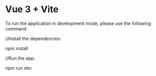 # Vue 3 + Vite

To run the application in development mode, please use the following command:

//Install the dependencies:

npm install

//Run the app:

npm run dev
